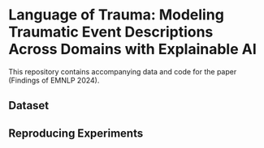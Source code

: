 # Language of Trauma: Modeling Traumatic Event Descriptions Across Domains with Explainable AI

This repository contains accompanying data and code for the paper (Findings of EMNLP 2024).

## Dataset

## Reproducing Experiments
